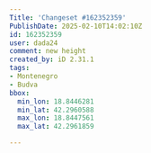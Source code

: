 ```yaml
---
Title: 'Changeset #162352359'
PublishDate: 2025-02-10T14:02:10Z
id: 162352359
user: dada24
comment: new height
created_by: iD 2.31.1
tags:
- Montenegro
- Budva
bbox:
  min_lon: 18.8446281
  min_lat: 42.2960588
  max_lon: 18.8447561
  max_lat: 42.2961859

---
```

